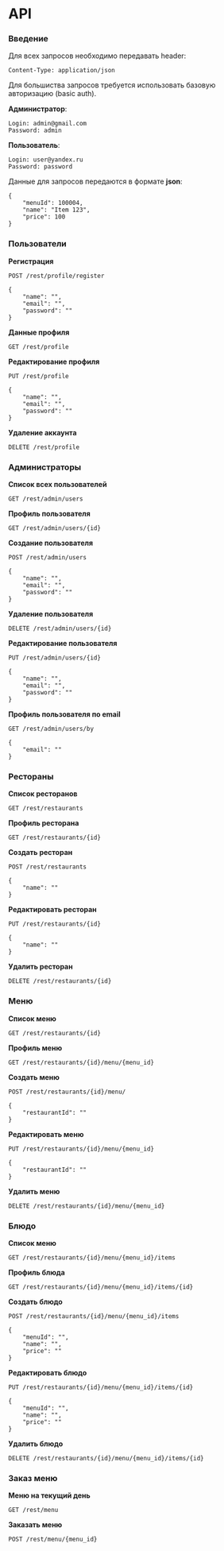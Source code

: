 # API

### Введение

Для всех запросов необходимо передавать header:
```
Content-Type: application/json
```

Для большиства запросов требуется использовать базовую авторизацию (basic auth).

**Администратор**:
```
Login: admin@gmail.com
Password: admin
```

**Пользователь**:
```
Login: user@yandex.ru
Password: password
```

Данные для запросов передаются в формате **json**:
```
{
    "menuId": 100004,
    "name": "Item 123",
    "price": 100
}
```

### Пользователи

**Регистрация**

```
POST /rest/profile/register

{
    "name": "",
    "email": "",
    "password": ""
}
```

**Данные профиля**

```
GET /rest/profile
```

**Редактирование профиля**

```
PUT /rest/profile

{
    "name": "",
    "email": "",
    "password": ""
}
```

**Удаление аккаунта**

```
DELETE /rest/profile
```

### Администраторы

**Список всех пользователей**

```
GET /rest/admin/users
```

**Профиль пользователя**

```
GET /rest/admin/users/{id}
```

**Создание пользователя**

```
POST /rest/admin/users

{
    "name": "",
    "email": "",
    "password": ""
}
```

**Удаление пользователя**

```
DELETE /rest/admin/users/{id}
```

**Редактирование пользователя**

```
PUT /rest/admin/users/{id}

{
    "name": "",
    "email": "",
    "password": ""
}
```

**Профиль пользователя по email**

```
GET /rest/admin/users/by

{
    "email": ""
}
```

### Рестораны

**Список ресторанов**

```
GET /rest/restaurants
```

**Профиль ресторана**

```
GET /rest/restaurants/{id}
```

**Создать ресторан**

```
POST /rest/restaurants

{
    "name": ""
}
```

**Редактировать ресторан**

```
PUT /rest/restaurants/{id}

{
    "name": ""
}
```

**Удалить ресторан**

```
DELETE /rest/restaurants/{id}
```

### Меню

**Список меню**

```
GET /rest/restaurants/{id}
```

**Профиль меню**

```
GET /rest/restaurants/{id}/menu/{menu_id}
```

**Создать меню**

```
POST /rest/restaurants/{id}/menu/

{
    "restaurantId": ""
}
```

**Редактировать меню**

```
PUT /rest/restaurants/{id}/menu/{menu_id}

{
    "restaurantId": ""
}
```

**Удалить меню**

```
DELETE /rest/restaurants/{id}/menu/{menu_id}
```

### Блюдо

**Список меню**

```
GET /rest/restaurants/{id}/menu/{menu_id}/items
```

**Профиль блюда**

```
GET /rest/restaurants/{id}/menu/{menu_id}/items/{id}
```

**Создать блюдо**

```
POST /rest/restaurants/{id}/menu/{menu_id}/items

{
    "menuId": "",
    "name": "",
    "price": ""
}
```

**Редактировать блюдо**

```
PUT /rest/restaurants/{id}/menu/{menu_id}/items/{id}

{
    "menuId": "",
    "name": "",
    "price": ""
}
```

**Удалить блюдо**

```
DELETE /rest/restaurants/{id}/menu/{menu_id}/items/{id}
```

### Заказ меню

**Меню на текущий день**

```
GET /rest/menu
```

**Заказать меню**

```
POST /rest/menu/{menu_id}
```